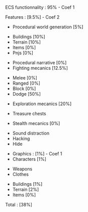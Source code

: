 ECS functionnality : 95%	- Coef 1

Features : [9.5%]			- Coef 2

- Procedural world generation [5%]
 + Buildings    [10%]
 + Terrain	    [10%]
 + Items	    [0%]
 + Pnjs		    [0%]
- Procedural narrative	[0%]
- Fighting mecanics	[12.5%]
 + Melee     [0%]
 + Ranged    [0%]
 + Block     [0%]
 + Dodge     [50%]
- Exploration mecanics	[20%]
 + Treasure chests
- Stealth mecanics		[0%]
 + Sound distraction
 + Hacking
 + Hide
- Graphics : [1%]			- Coef 1
- Characters	[1%]
 + Weapons
 + Clothes
- Buildings		[1%]
- Terrain		[2%]
- Items			[0%]

Total : [38%]